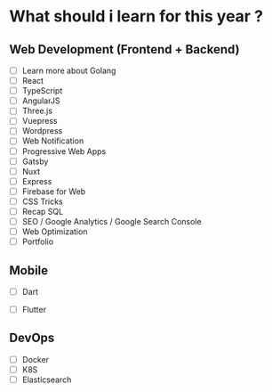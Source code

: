 # What should i learn for this year ?

## Web Development (Frontend + Backend)
- [ ] Learn more about Golang
- [ ] React
- [ ] TypeScript
- [ ] AngularJS
- [ ] Three.js
- [ ] Vuepress
- [ ] Wordpress
- [ ] Web Notification
- [ ] Progressive Web Apps
- [ ] Gatsby
- [ ] Nuxt
- [ ] Express
- [ ] Firebase for Web
- [ ] CSS Tricks
- [ ] Recap SQL
- [ ] SEO / Google Analytics / Google Search Console
- [ ] Web Optimization
- [ ] Portfolio

## Mobile
- [ ] Dart
- [ ] Flutter


## DevOps
- [ ] Docker
- [ ] K8S
- [ ] Elasticsearch
